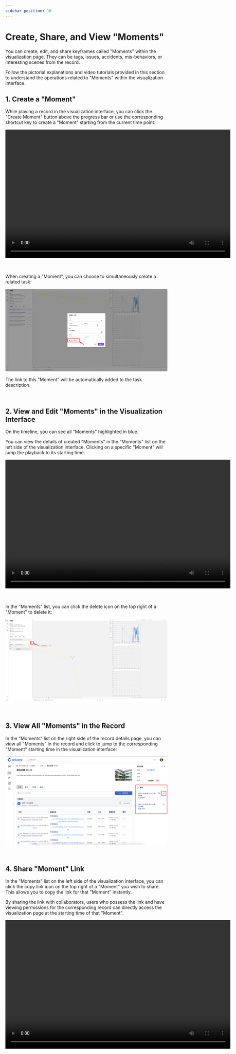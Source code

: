 ```yaml
---
sidebar_position: 10
---
```


# Create, Share, and View "Moments"

You can create, edit, and share keyframes called "Moments" within the visualization page. They can be tags, issues, accidents, mis-behaviors, or interesting scenes from the record.

Follow the pictorial explanations and video tutorials provided in this section to understand the operations related to "Moments" within the visualization interface.

## 1. Create a "Moment"

While playing a record in the visualization interface, you can click the "Create Moment" button above the progress bar or use the corresponding shortcut key to create a "Moment" starting from the current time point:

<video src="https://coscene-artifacts-prod.oss-cn-hangzhou.aliyuncs.com/docs/2-get-started/create-moment.mp4" controls="controls" width="700" height="400"></video>

<br />

When creating a "Moment", you can choose to simultaneously create a related task:

![moment-1](../img/create-task-with-moment.png)

The link to this "Moment" will be automatically added to the task description.

<br />

## 2. View and Edit "Moments" in the Visualization Interface

On the timeline, you can see all "Moments" highlighted in blue.

You can view the details of created "Moments" in the "Moments" list on the left side of the visualization interface. Clicking on a specific "Moment" will jump the playback to its starting time.

<video src="https://coscene-artifacts-prod.oss-cn-hangzhou.aliyuncs.com/docs/2-get-started/click-moment.mp4" controls="controls" width="700" height="400"></video>

<br />

In the "Moments" list, you can click the delete icon on the top right of a "Moment" to delete it:

![moment-2](../img/delete-moment.png)

<br />

## 3. View All "Moments" in the Record

In the "Moments" list on the right side of the record details page, you can view all "Moments" in the record and click to jump to the corresponding "Moment" starting time in the visualization interface:

![moment-3](../img/related-moment.png)

<br />

## 4. Share "Moment" Link

In the "Moments" list on the left side of the visualization interface, you can click the copy link icon on the top right of a "Moment" you wish to share. This allows you to copy the link for that "Moment" instantly.

By sharing the link with collaborators, users who possess the link and have viewing permissions for the corresponding record can directly access the visualization page at the starting time of that "Moment".

<video src="https://coscene-artifacts-prod.oss-cn-hangzhou.aliyuncs.com/docs/2-get-started/copy-moment-link.mp4" controls="controls" width="700" height="400"></video>

<br />
